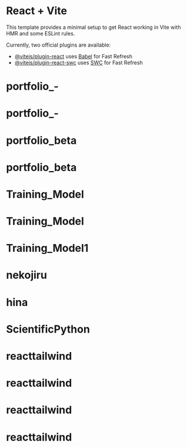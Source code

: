 # React + Vite

This template provides a minimal setup to get React working in Vite with HMR and some ESLint rules.

Currently, two official plugins are available:

- [@vitejs/plugin-react](https://github.com/vitejs/vite-plugin-react/blob/main/packages/plugin-react/README.md) uses [Babel](https://babeljs.io/) for Fast Refresh
- [@vitejs/plugin-react-swc](https://github.com/vitejs/vite-plugin-react-swc) uses [SWC](https://swc.rs/) for Fast Refresh
# portfolio_-
# portfolio_-
# portfolio_beta
# portfolio_beta
# Training_Model
# Training_Model
# Training_Model1
# nekojiru
# hina
# ScientificPython
# reacttailwind
# reacttailwind
# reacttailwind
# reacttailwind
